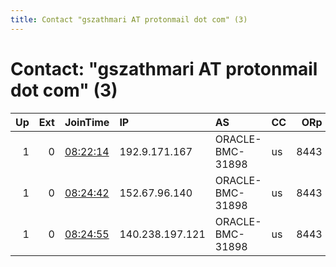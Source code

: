 ```yaml
---
title: Contact "gszathmari AT protonmail dot com" (3)
---
```


# Contact: "gszathmari AT protonmail dot com" (3)

|   Up |   Ext | JoinTime                                                                                              | IP              | AS               | CC   |   ORp |   Dirp | OS    | Version   | Nickname   |   eFamMembers |
|-----:|------:|:------------------------------------------------------------------------------------------------------|:----------------|:-----------------|:-----|------:|-------:|:------|:----------|:-----------|--------------:|
|    1 |     0 | [08:22:14](https://nusenu.github.io/OrNetStats/w/relay/CA18B2F36B51DF495E130A99A2E018C2AC08EFD9.html) | 192.9.171.167   | ORACLE-BMC-31898 | us   |  8443 |      0 | Linux | 0.4.6.9   | beckett    |             3 |
|    1 |     0 | [08:24:42](https://nusenu.github.io/OrNetStats/w/relay/0C07F32780E4D993DABE32623C92AAA30BCF6C04.html) | 152.67.96.140   | ORACLE-BMC-31898 | us   |  8443 |      0 | Linux | 0.4.6.9   | tower      |             3 |
|    1 |     0 | [08:24:55](https://nusenu.github.io/OrNetStats/w/relay/388992800061C4A29E0E69B9BD891183CCFDC7BB.html) | 140.238.197.121 | ORACLE-BMC-31898 | us   |  8443 |      0 | Linux | 0.4.6.9   | lanczhid   |             3 |
